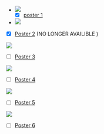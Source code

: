 - ![](https://i.imgur.com/y70WeBJ.png)
	- [x] [poster 1](https://shopcultureposters.com/en-us/products/whiplash?variant=45013644771646)
- ![](https://i.imgur.com/GfYKxav.png)
- [x] [Poster 2](https://shopcultureposters.com/en-us/products/porsche-911-turbo)  (NO LONGER AVAILIBLE )

![](https://i.imgur.com/zZjezGn.png)

- [ ] [Poster 3 ](https://www.posterlounge.de/p/702570.html?searchId=XwkbMAcbDVNHHBYeYwVUL1pKIA5vfgdmWQZHFFoLSiJKTA4AEBdbFgoDQUEgUD8iFhRnRH9yFFJVTVBCHlQXNEFNWj4XRhgCTUNSRjMRQH4DT3dUMA)

![](https://i.imgur.com/GamScIX.png)
- [ ] [Poster 4](https://www.movieposters.com/products/heat-mpw-119090)

![](https://i.imgur.com/7PSemcz.png)

- [ ] [Poster 5](https://www.etsy.com/listing/4300286514/vintage-cigarette-western-poster-print?ls=s&ga_order=most_relevant&ga_search_type=all&ga_view_type=gallery&ga_search_query=poster&ref=sr_gallery-1-5&pro=1&frs=1&content_source=3411acd9-388e-431b-bfb7-e91a67e5c1b9%253A598e926a51b328e0eaa81a4a52caecb815894a37&organic_search_click=1&logging_key=3411acd9-388e-431b-bfb7-e91a67e5c1b9%3A598e926a51b328e0eaa81a4a52caecb815894a37)

![](https://ih1.redbubble.net/image.2740897484.5008/flat,750x,075,f-pad,750x1000,f8f8f8.webp)

- [ ] [Poster 6](https://www.redbubble.com/i/poster/Heat-1995-Movie-by-LovedPosters/88565008.E40HW)
